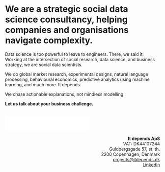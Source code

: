 # We are a strategic social data science consultancy, helping companies and organisations navigate complexity.

Data science is too powerful to leave to engineers. There, we said it. Working at the intersection of social research, data science, and business strategy, we are social data scientists.

We do global market research, experimental designs, natural language processing, behavioural economics, predictive analytics using machine learning, and much more. It depends.

We chase actionable explanations, not mindless modelling.

**Let us talk about your business challenge.**

<br><a href="https://www.itdepends.dk" rel="itdepends.dk">![itdepends.dk](https://raw.githubusercontent.com/itdependsdk/.github/main/profile/typewriter.svg)</a>

<p align="right"><b>It depends ApS</b><br>
VAT: DK44107244<br>
Guldbergsgade 57, st. th.<br>
2200 Copenhagen, Denmark<br>
<a href="mailto:projects@itdepends.dk">projects@itdepends.dk</a><br>
<a href="https://linkedin.com/company/itdepends-dk" target="_blank">LinkedIn</a>
</p>
